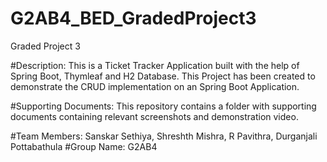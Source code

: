# G2AB4_BED_GradedProject3
Graded Project 3

#Description: This is a Ticket Tracker Application built with the help of Spring Boot, Thymleaf and H2 Database. This Project has been created to demonstrate the CRUD implementation on an Spring Boot Application.

#Supporting Documents: This repository contains a folder with supporting documents containing relevant screenshots and demonstration video.

#Team Members: Sanskar Sethiya, Shreshth Mishra, R Pavithra, Durganjali Pottabathula
#Group Name: G2AB4
